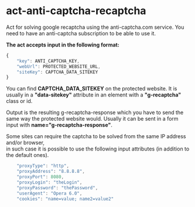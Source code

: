 # act-anti-captcha-recaptcha

Act for solving google recaptcha using the anti-captcha.com service.
You need to have an anti-captcha subscription to be able to use it.

__The act accepts input in the following format:__
```javascript
{ 
    "key": ANTI_CAPTCHA_KEY,
    "webUrl": PROTECTED_WEBSITE_URL,
    "siteKey": CAPTCHA_DATA_SITEKEY
}
```

You can find __CAPTCHA_DATA_SITEKEY__ on the protected website.
It is usually in a __"data-sitekey"__ attribute in an element with a __"g-recaptcha"__ class or id.

Output is the resulting g-recaptcha-response which you have to send the same way the protected website would. Usually it can be sent in a form input with __name="g-recaptcha-response"__.

Some sites can require the captcha to be solved from the same IP address and/or browser,  
in such case it is possible to use the following input attributes (in addition to the default ones).
```javascript
    "proxyType": "http",
    "proxyAddress": "8.8.8.8",
    "proxyPort": 8080,
    "proxyLogin": "theLogin",
    "proxyPassword": "thePassword",
    "userAgent": "Opera 6.0",
    "cookies": "name=value; name2=value2"
```
